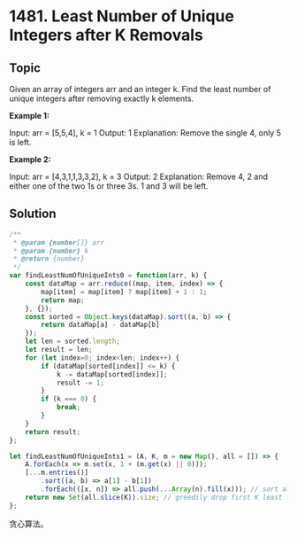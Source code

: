 # 1481. Least Number of Unique Integers after K Removals

## Topic

Given an array of integers arr and an integer k. Find the least number of unique integers after removing exactly k elements.

**Example 1:**

Input: arr = [5,5,4], k = 1
Output: 1
Explanation: Remove the single 4, only 5 is left.

**Example 2:**

Input: arr = [4,3,1,1,3,3,2], k = 3
Output: 2
Explanation: Remove 4, 2 and either one of the two 1s or three 3s. 1 and 3 will be left.

## Solution 

```js
/**
 * @param {number[]} arr
 * @param {number} k
 * @return {number}
 */
var findLeastNumOfUniqueInts0 = function(arr, k) {
    const dataMap = arr.reduce((map, item, index) => {
        map[item] = map[item] ? map[item] + 1 : 1;
        return map;
    }, {});
    const sorted = Object.keys(dataMap).sort((a, b) => {
        return dataMap[a] - dataMap[b]
    });
    let len = sorted.length;
    let result = len;
    for (let index=0; index<len; index++) {
        if (dataMap[sorted[index]] <= k) {
            k -= dataMap[sorted[index]];
            result -= 1;
        }
        if (k === 0) {
            break;
        }
    }
    return result;
};

let findLeastNumOfUniqueInts1 = (A, K, m = new Map(), all = []) => {
    A.forEach(x => m.set(x, 1 + (m.get(x) || 0)));
    [...m.entries()]
        .sort((a, b) => a[1] - b[1])
        .forEach(([x, n]) => all.push(...Array(n).fill(x))); // sort all by ascending frequency (x occurs n times)
    return new Set(all.slice(K)).size; // greedily drop first K least freq nums and return size of remaining set
};

```

贪心算法。
